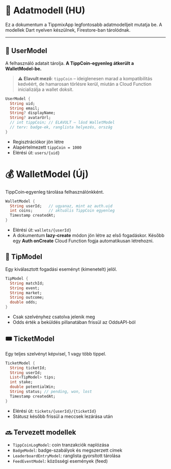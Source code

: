 # 🧬 Adatmodell (HU)

Ez a dokumentum a TippmixApp legfontosabb adatmodelljeit mutatja be.
A modellek Dart nyelven készülnek, Firestore-ban tárolódnak.

---

## 👤 UserModel

A felhasználó adatait tárolja. **A TippCoin‑egyenleg átkerült a WalletModel‑be.**

> ⚠️ **Elavult mező**: `tippCoin` – ideiglenesen marad a kompatibilitás kedvéért, de hamarosan törlésre kerül, miután a Cloud Function inicializálja a wallet doksit.

```dart
UserModel {
  String uid;
  String email;
  String? displayName;
  String? avatarUrl;
  // int tippCoin; // ELAVULT – lásd WalletModel
  // terv: badge-ek, ranglista helyezés, ország
}
```

- Regisztrációkor jön létre
- Alapértelmezett `tippCoin = 1000`
- Elérési út: `users/{uid}`

# 💰 WalletModel (Új)

TippCoin‑egyenleg tárolása felhasználónkként.

```dart
WalletModel {
  String userId;   // ugyanaz, mint az auth.uid
  int coins;       // aktuális TippCoin egyenleg
  Timestamp createdAt;
}
```

- Elérési út: `wallets/{userId}`
- A dokumentum **lazy‑create** módon jön létre az első fogadáskor.
  Később egy **Auth onCreate** Cloud Function fogja automatikusan létrehozni.

## 🎯 TipModel

Egy kiválasztott fogadási eseményt (kimenetelt) jelöl.

```dart
TipModel {
  String matchId;
  String event;
  String market;
  String outcome;
  double odds;
}
```

- Csak szelvényhez csatolva jelenik meg
- Odds érték a beküldés pillanatában frissül az OddsAPI-ból

## 🎟️ TicketModel

Egy teljes szelvényt képvisel, 1 vagy több tippel.

```dart
TicketModel {
  String ticketId;
  String userId;
  List<TipModel> tips;
  int stake;
  double potentialWin;
  String status; // pending, won, lost
  Timestamp createdAt;
}
```

- Elérési út: `tickets/{userId}/{ticketId}`
- Státusz később frissül a meccsek lezárása után

## 🔜 Tervezett modellek

- `TippCoinLogModel`: coin tranzakciók naplózása
- `BadgeModel`: badge-szabályok és megszerzett címek
- `LeaderboardEntryModel`: ranglista gyorsított tárolása
- `FeedEventModel`: közösségi események (feed)
